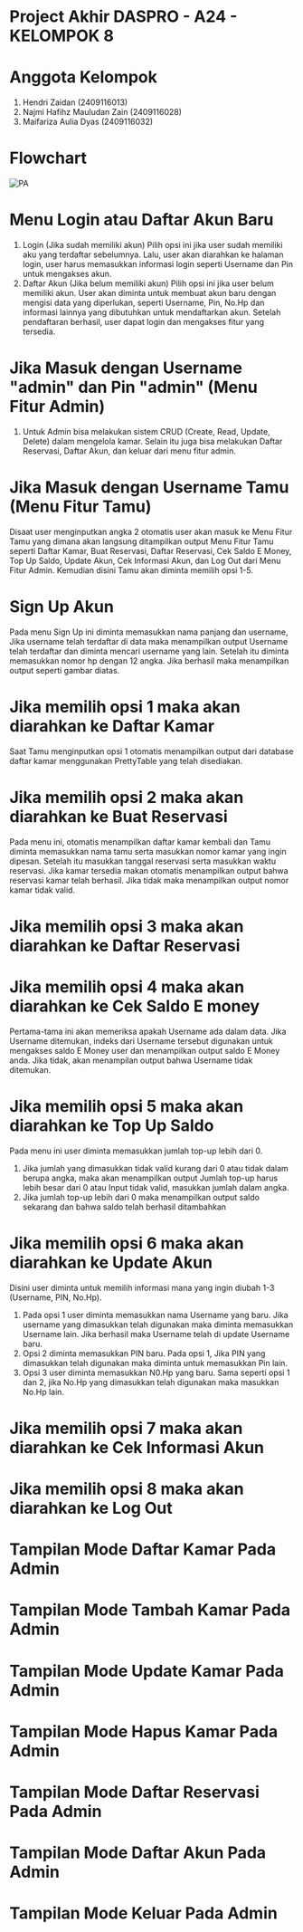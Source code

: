 # Project Akhir DASPRO - A24 - KELOMPOK 8
# Anggota Kelompok
1. Hendri Zaidan (2409116013)
2. Najmi Hafihz Mauludan Zain (2409116028)
3. Maifariza Aulia Dyas (2409116032)

# Flowchart
![PA](https://github.com/user-attachments/assets/44d6863b-ad44-4438-ba6b-4b0b084d1f11) 

# Menu Login atau Daftar Akun Baru
1. Login (Jika sudah memiliki akun)
   Pilih opsi ini jika user sudah memiliki aku yang terdaftar sebelumnya. Lalu, user akan diarahkan ke halaman login, user harus memasukkan informasi login seperti Username dan Pin untuk mengakses akun.
2. Daftar Akun (Jika belum memiliki akun)
   Pilih opsi ini jika user belum memiliki akun. User akan diminta untuk membuat akun baru dengan mengisi data yang diperlukan, seperti Username, Pin, No.Hp dan informasi lainnya yang dibutuhkan untuk mendaftarkan akun. Setelah pendaftaran berhasil, user dapat login dan mengakses fitur yang tersedia. 

# Jika Masuk dengan Username "admin" dan Pin "admin" (Menu Fitur Admin)
1. Untuk Admin bisa melakukan sistem CRUD (Create, Read, Update, Delete) dalam mengelola kamar. Selain itu juga bisa melakukan Daftar Reservasi, Daftar Akun, dan keluar dari menu fitur admin.

# Jika Masuk dengan Username Tamu (Menu Fitur Tamu)
Disaat user menginputkan angka 2 otomatis user akan masuk ke Menu Fitur Tamu yang dimana akan langsung ditampilkan output Menu Fitur Tamu seperti Daftar Kamar, Buat Reservasi, Daftar Reservasi, Cek Saldo E Money, Top Up Saldo, Update Akun, Cek Informasi Akun, dan Log Out dari Menu Fitur Admin. Kemudian disini Tamu akan diminta memilih opsi 1-5.

# Sign Up Akun
Pada menu Sign Up ini diminta memasukkan nama panjang dan username, Jika username telah terdaftar di data maka menampilkan output Username telah terdaftar dan diminta mencari username yang lain. Setelah itu diminta memasukkan nomor hp dengan 12 angka. 
Jika berhasil maka menampilkan output seperti gambar diatas.

# Jika memilih opsi 1 maka akan diarahkan ke Daftar Kamar
Saat Tamu menginputkan opsi 1 otomatis menampilkan output dari database daftar kamar menggunakan PrettyTable yang telah disediakan.

# Jika memilih opsi 2 maka akan diarahkan ke Buat Reservasi
Pada menu ini, otomatis menampilkan daftar kamar kembali dan Tamu diminta memasukkan nama tamu serta masukkan nomor kamar yang ingin dipesan. Setelah itu masukkan tanggal reservasi serta masukkan waktu reservasi. Jika kamar tersedia makan otomatis menampilkan output bahwa reservasi kamar telah berhasil. Jika tidak maka menampilkan output nomor kamar tidak valid.

# Jika memilih opsi 3 maka akan diarahkan ke Daftar Reservasi

# Jika memilih opsi 4 maka akan diarahkan ke Cek Saldo E money
Pertama-tama ini akan memeriksa apakah Username ada dalam data. Jika Username ditemukan, indeks dari Username tersebut digunakan untuk mengakses saldo E Money user dan menampilkan output saldo E Money anda. Jika tidak, akan menampilan output bahwa Username tidak ditemukan.

# Jika memilih opsi 5 maka akan diarahkan ke Top Up Saldo
Pada menu ini user diminta memasukkan jumlah top-up lebih dari 0. 
1. Jika jumlah yang dimasukkan tidak valid kurang dari 0 atau tidak dalam berupa angka, maka akan menampilkan output Jumlah top-up harus lebih besar dari 0 atau Input tidak valid, masukkan jumlah dalam angka.
2. Jika jumlah top-up lebih dari 0 maka menampilkan output saldo sekarang dan bahwa saldo telah berhasil ditambahkan

# Jika memilih opsi 6 maka akan diarahkan ke Update Akun
Disini user diminta untuk memilih informasi mana yang ingin diubah 1-3 (Username, PIN, No.Hp).
1. Pada opsi 1 user diminta memasukkan nama Username yang baru. Jika username yang dimasukkan telah digunakan maka diminta memasukkan Username lain. Jika berhasil maka Username telah di update Username baru.
2. Opsi 2 diminta memasukkan PIN baru. Pada opsi 1, Jika PIN yang dimasukkan telah digunakan maka diminta untuk memasukkan Pin lain.
3. Opsi 3 user diminta memasukkan N0.Hp yang baru. Sama seperti opsi 1 dan 2, jika No.Hp yang dimasukkan telah digunakan maka masukkan No.Hp lain.

# Jika memilih opsi 7 maka akan diarahkan ke Cek Informasi Akun

# Jika memilih opsi 8 maka akan diarahkan ke Log Out

# Tampilan Mode Daftar Kamar Pada Admin

# Tampilan Mode Tambah Kamar Pada Admin

# Tampilan Mode Update Kamar Pada Admin

# Tampilan Mode Hapus Kamar Pada Admin

# Tampilan Mode Daftar Reservasi Pada Admin

# Tampilan Mode Daftar Akun Pada Admin

# Tampilan Mode Keluar Pada Admin


